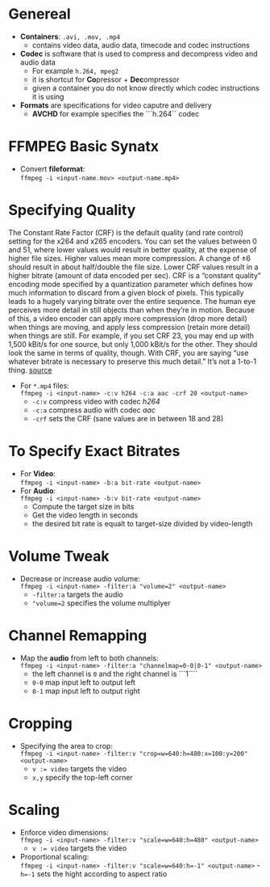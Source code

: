# Genereal
- **Containers**: ```.avi, .mov, .mp4```
  - contains video data, audio data, timecode and codec instructions
- **Codec** is software that is used to compress and decompress video and audio data 
  - For example ```h.264, mpeg2```
  - it is shortcut for **Co**pressor + **Dec**ompressor
  - given a container you do not know directly which codec instructions it is using
- **Formats** are specifications for video caputre and delivery
  - **AVCHD** for example specifies the ```h.264`` codec
  
# FFMPEG Basic Synatx
- Convert **fileformat**:<br> ```ffmpeg -i <input-name.mov> <output-name.mp4>```

# Specifying Quality
The Constant Rate Factor (CRF) is the default quality (and rate control) setting for the x264 and x265 encoders. You can set the values between 0 and 51, where lower values would result in better quality, at the expense of higher file sizes. Higher values mean more compression.  A change of ±6 should result in about half/double the file size. Lower CRF values result in a higher bitrate (amount of data encoded per sec). CRF is a “constant quality” encoding mode specified by a quantization parameter which defines how much information to discard from a given block of pixels. This typically leads to a hugely varying bitrate over the entire sequence. The human eye perceives more detail in still objects than when they’re in motion. Because of this, a video encoder can apply more compression (drop more detail) when things are moving, and apply less compression (retain more detail) when things are still. For example, if you set CRF 23, you may end up with 1,500 kBit/s for one source, but only 1,000 kBit/s for the other. They should look the same in terms of quality, though. With CRF, you are saying “use whatever bitrate is necessary to preserve this much detail.” It’s not a 1-to-1 thing. [source](https://slhck.info/video/2017/02/24/crf-guide.html)

- For ```*.mp4``` files:<br> ```ffmpeg -i <input-name> -c:v h264 -c:a aac -crf 20 <output-name>```
  - ```-c:v``` compress video with codec *h264*
  - ```-c:a``` compress audio with codec *aac*
  - ```-crf``` sets the CRF (sane values are in between 18 and 28)

# To Specify Exact Bitrates
- For **Video**:<br> ```ffmpeg -i <input-name> -b:a bit-rate <output-name>```
- For **Audio**:<br> ```ffmpeg -i <input-name> -b:v bit-rate <output-name>```
  - Compute the target size in bits
  - Get the video length in seconds
  - the desired bit rate is equalt to target-size divided by video-length

# Volume Tweak
- Decrease or increase audio volume:<br>```ffmpeg -i <input-name> -filter:a "volume=2" <output-name>```
  - ```-filter:a``` targets the audio
  - ```"volume=2``` specifies the volume multiplyer

# Channel Remapping
- Map the **audio** from left to both channels:<br>```ffmpeg -i <input-name> -filter:a "channelmap=0-0|0-1" <output-name>```
  - the left channel is ```0``` and the right channel is ```1````
  - ```0-0``` map input left to output left
  - ```0-1``` map input left to output right

# Cropping
- Specifying the area to crop:<br> ```ffmpeg -i <input-name> -filter:v "crop=w=640:h=480:x=100:y=200" <output-name>```
  - ```v := video``` targets the video 
  - ```x,y``` specify the top-left corner

# Scaling
- Enforce video dimensions:<br>```ffmpeg -i <input-name> -filter:v "scale=w=640:h=480" <output-name>```
  - ```v := video``` targets the video
- Proportional scaling:<br>```ffmpeg -i <input-name> -filter:v "scale=w=640:h=-1" <output-name>```
  -```h=-1``` sets the hight according to aspect ratio
